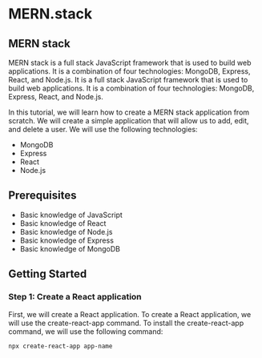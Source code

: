 # MERN.stack

## MERN stack

MERN stack is a full stack JavaScript framework that is used to build web applications. It is a combination of four technologies: MongoDB, Express, React, and Node.js. It is a full stack JavaScript framework that is used to build web applications. It is a combination of four technologies: MongoDB, Express, React, and Node.js.

In this tutorial, we will learn how to create a MERN stack application from scratch. We will create a simple application that will allow us to add, edit, and delete a user. We will use the following technologies:

- MongoDB
- Express
- React
- Node.js

## Prerequisites

- Basic knowledge of JavaScript
- Basic knowledge of React
- Basic knowledge of Node.js
- Basic knowledge of Express
- Basic knowledge of MongoDB

## Getting Started

### Step 1: Create a React application

First, we will create a React application. To create a React application, we will use the create-react-app command. To install the create-react-app command, we will use the following command:

```bash
npx create-react-app app-name
```
